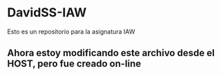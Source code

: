# DavidSS-IAW

Esto es un repositorio para la asignatura IAW

## Ahora estoy modificando este archivo desde el HOST, pero fue creado on-line
